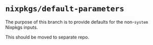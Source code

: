 
# `nixpkgs/default-parameters`

The purpose of this branch is to provide defaults for the non-`system` Nixpkgs inputs.

This should be moved to separate repo.
